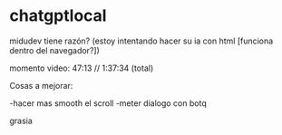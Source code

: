 # chatgptlocal
midudev tiene razón?
(estoy intentando hacer su ia con html [funciona dentro del navegador?])


momento video:
47:13 // 1:37:34 (total)

Cosas a mejorar:


-hacer mas smooth el scroll
-meter dialogo con botq



grasia
